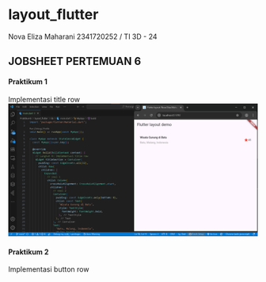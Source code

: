 # layout_flutter

Nova Eliza Maharani
2341720252 / TI 3D - 24

## JOBSHEET PERTEMUAN 6 

#### Praktikum 1
Implementasi title row
![1](images/1.png)

#### Praktikum 2
Implementasi button row

